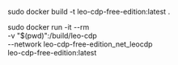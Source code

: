 sudo docker build -t leo-cdp-free-edition:latest .

sudo docker run -it --rm \
  -v "$(pwd)":/build/leo-cdp \
  --network leo-cdp-free-edition_net_leocdp \
  leo-cdp-free-edition:latest